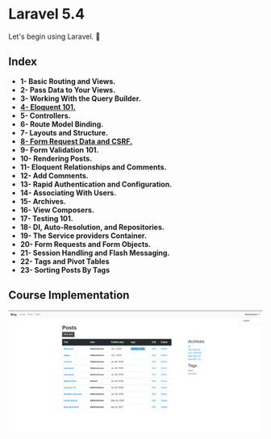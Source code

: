 # Laravel 5.4
Let's begin using Laravel. :blue_heart:

## Index
* **1- Basic Routing and Views.** <br>
* **2- Pass Data to Your Views.** <br>
* **3- Working With the Query Builder.** <br>
* **[4- Eloquent 101.](./docs/4-eloquent.md)** <br>
* **5- Controllers.** <br>
* **6- Route Model Binding.** <br>
* **7- Layouts and Structure.** <br>
* **[8- Form Request Data and CSRF.](./docs/8-form-request.md)** <br>
* **9- Form Validation 101.** <br>
* **10- Rendering Posts.** <br>
* **11- Eloquent Relationships and Comments.** <br>
* **12- Add Comments.** <br>
* **13- Rapid Authentication and Configuration.** <br>
* **14- Associating With Users.** <br>
* **15- Archives.** <br>
* **16- View Composers.** <br>
* **17- Testing 101.** <br>
* **18- DI, Auto-Resolution, and Repositories.** <br>
* **19- The Service providers Container.** <br>
* **20- Form Requests and Form Objects.** <br>
* **21- Session Handling and Flash Messaging.** <br>
* **22- Tags and Pivot Tables** <br>
* **23- Sorting Posts By Tags** <br>

## Course Implementation
![Laravel 5.4](./docs/images/laravel-5-implementation.png)

